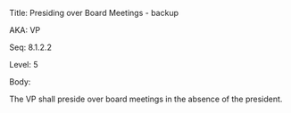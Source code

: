 Title:  Presiding over Board Meetings - backup

AKA:    VP

Seq:    8.1.2.2

Level:  5

Body:

The VP shall preside over board meetings in the absence of the president. 

